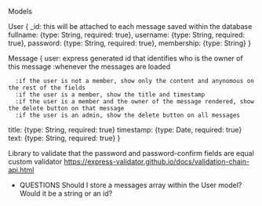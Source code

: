 Models

User {
  _id: this will be attached to each message saved within the database
  fullname: {type: String, required: true},
  username: {type: String, required: true},
  password: {type: String, required: true},
  membership: {type: String}
}

Message {
  user: express generated id that identifies who is the owner of this message
    :whenever the messages are loaded
      
      :if the user is not a member, show only the content and anynomous on the rest of the fields
      :if the user is a member, show the title and timestamp
      :if the user is a member and the owner of the message rendered, show the delete button on that message
      :if the user is an admin, show the delete button on all messages

  title: {type: String, required: true}
  timestamp: {type: Date, required: true}
  text: {type: String, required: true}
}

Library to validate that the password and password-confirm fields are equal custom validator
https://express-validator.github.io/docs/validation-chain-api.html


- QUESTIONS
  Should I store a messages array within the User model? Would it be a string or an id?